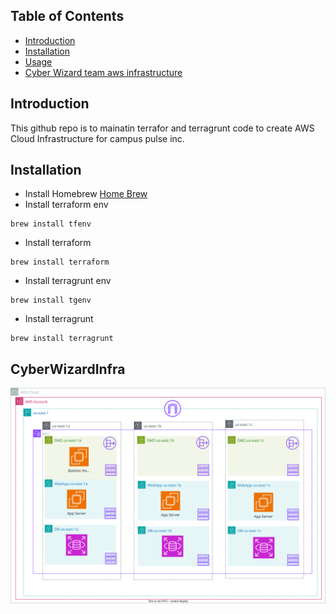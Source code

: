 ## Table of Contents
- [Introduction](#introduction)
- [Installation](#installation)
- [Usage](#usage)
- [Cyber Wizard team aws infrastructure](#CyberWizardInfra)

## Introduction
This github repo is to mainatin terrafor and terragrunt code to create AWS Cloud Infrastructure for campus pulse inc.

## Installation
- Install Homebrew
[Home Brew](https://brew.sh/)
- Install terraform env
```
brew install tfenv
```

- Install terraform
```
brew install terraform
```

- Install terragrunt env
```
brew install tgenv
```

- Install terragrunt
```
brew install terragrunt
```

## CyberWizardInfra
![View Architecture Diagram](docs/cyber-wizard/Three-Tier-Architecture.svg)

